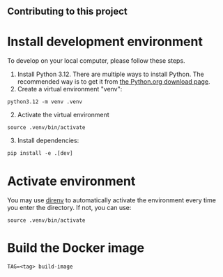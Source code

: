 ## Contributing to this project

# Install development environment
To develop on your local computer, please follow these steps.

1) Install Python 3.12. There are multiple ways to install Python. The recommended way is to get it from [the Python.org download page](https://www.python.org/downloads/).
2) Create a virtual environment "venv":
```
python3.12 -m venv .venv
```
2) Activate the virtual environment
```
source .venv/bin/activate
```

3) Install dependencies:
```
pip install -e .[dev]
```

# Activate environment
You may use [direnv](https://direnv.net/) to automatically activate the environment every time you enter the directory. If not, you can use:

```
source .venv/bin/activate
```

# Build the Docker image

```
TAG=<tag> build-image
```
